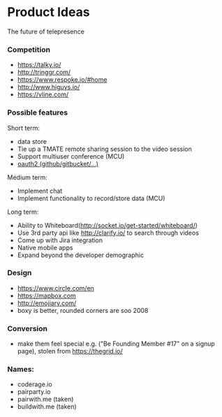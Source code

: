 Product Ideas
=========

The future of telepresence

### Competition
* https://talky.io/
* http://tringgr.com/
* https://www.respoke.io/#home
* http://www.higuys.io/
* https://vline.com/

### Possible features
Short term:
* data store
* Tie up a TMATE remote sharing session to the video session
* Support multiuser conference (MCU)
* [oauth2 (github/gitbucket/...)](https://github.com/golang/oauth2)

Medium term:
* Implement chat
* Implement functionality to record/store data (MCU)

Long term:
* Ability to Whiteboard(http://socket.io/get-started/whiteboard/)
* Use 3rd party api like http://clarify.io/ to search through videos
* Come up with Jira integration
* Native mobile apps
* Expand beyond the developer demographic


### Design
* https://www.circle.com/en
* https://mapbox.com
* http://emojiary.com/
* boxy is better, rounded corners are soo 2008

### Conversion
* make them feel special e.g. ("Be Founding Member #17" on a signup page), stolen from https://thegrid.io/


### Names:
* coderage.io
* pairparty.io
* pairwith.me (taken)
* buildwith.me (taken)

